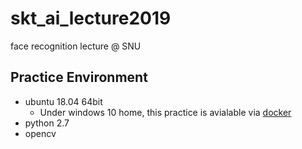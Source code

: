# skt_ai_lecture2019
face recognition lecture @ SNU

## Practice Environment
* ubuntu 18.04 64bit
    * Under windows 10 home, this practice is avialable via [docker](./setting/docker_setting.md)
* python 2.7
* opencv
